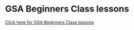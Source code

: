 # GSA Beginners Class lessons
[Click here for GSA Beginners Class lessons](https://github.com/jujhars13/presentation-aws-user-group-2015-05)
